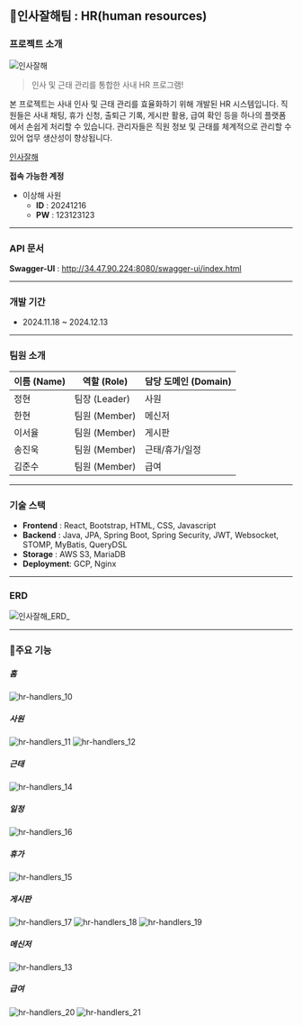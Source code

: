 ## 👋인사잘해팀 : HR(human resources)
### 프로젝트 소개
![인사잘해](https://media.discordapp.net/attachments/1303967846027755560/1316651649569132595/2024-12-12_3.23.22.png?ex=675bd2e7&is=675a8167&hm=eaf69c79a2c4b9311af7fc45d8d98b58633597eed4e75d7c6e4225e7b45b4f91&=&format=webp&quality=lossless&width=883&height=250)
> 인사 및 근태 관리를 통합한 사내 HR 프로그램!

본 프로젝트는 사내 인사 및 근태 관리를 효율화하기 위해 개발된 HR 시스템입니다.
직원들은 사내 채팅, 휴가 신청, 출퇴근 기록, 게시판 활용, 급여 확인 등을 하나의 플랫폼에서 손쉽게 처리할 수 있습니다.
관리자들은 직원 정보 및 근태를 체계적으로 관리할 수 있어 업무 생산성이 향상됩니다.

[인사잘해](http://34.47.90.224:3000/)

**접속 가능한 계정**
- 이상해 사원
  - **ID** : 20241216
  - **PW** : 123123123

---

### API 문서
**Swagger-UI** : http://34.47.90.224:8080/swagger-ui/index.html

---

### 개발 기간
- 2024.11.18 ~ 2024.12.13

---

### 팀원 소개
| 이름 (Name) | 역할 (Role)  | 담당 도메인 (Domain) | 
  |-----------|------------|-----------------|
| 정현        | 팀장 (Leader) | 사원              | 
| 한현        | 팀원 (Member) | 메신저             | 
| 이서율       | 팀원 (Member) | 게시판             |  
| 송진욱       | 팀원 (Member) | 근태/휴가/일정        | 
| 김준수       | 팀원 (Member) | 급여              | 

---

### 기술 스택
- **Frontend** : React, Bootstrap, HTML, CSS, Javascript
- **Backend** : Java, JPA, Spring Boot, Spring Security, JWT, Websocket, STOMP, MyBatis, QueryDSL
- **Storage** : AWS S3, MariaDB
- **Deployment**: GCP, Nginx

---

### ERD
![인사잘해_ERD_](/uploads/02993122af3cce8752d894a98631465c/인사잘해_ERD_.png)

---

### 📌주요 기능
##### 홈
![hr-handlers_10](/uploads/5df10ef9a1d9656df9426fd17570c0f0/hr-handlers_10.png)

##### 사원
![hr-handlers_11](/uploads/24f7d7faff86bc1816fbef7bb70a9905/hr-handlers_11.png)
![hr-handlers_12](/uploads/f44ad89dc51e191336aec4eb9b41c131/hr-handlers_12.png)

##### 근태
![hr-handlers_14](/uploads/044ffe42a4dca1675c6f85818f5b5ce4/hr-handlers_14.png)

##### 일정
![hr-handlers_16](/uploads/c12f644c1ba6dd5439d154ccae9dfe4e/hr-handlers_16.png)

##### 휴가
![hr-handlers_15](/uploads/5ce354b1da20c284867ecb266f3b4d5c/hr-handlers_15.png)

##### 게시판
![hr-handlers_17](/uploads/b4f1099f094ed07bbc68cf6336c4c5c4/hr-handlers_17.png)
![hr-handlers_18](/uploads/15d2cdec2928799fd5b49cef752dfd33/hr-handlers_18.png)
![hr-handlers_19](/uploads/0de69facb6f0db972a68ae06023d2ca5/hr-handlers_19.png)

##### 메신저
![hr-handlers_13](/uploads/6412eb338426f22c78a915231904e039/hr-handlers_13.png)

##### 급여
![hr-handlers_20](/uploads/52685a2fed9bcdc8c95bbf62436d8e91/hr-handlers_20.png)
![hr-handlers_21](/uploads/2dccde247ddfb746f6f715c4c73aae24/hr-handlers_21.png)

